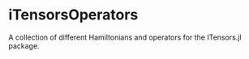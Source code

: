 # iTensorsOperators
A collection of different Hamiltonians and operators for the ITensors.jl package.